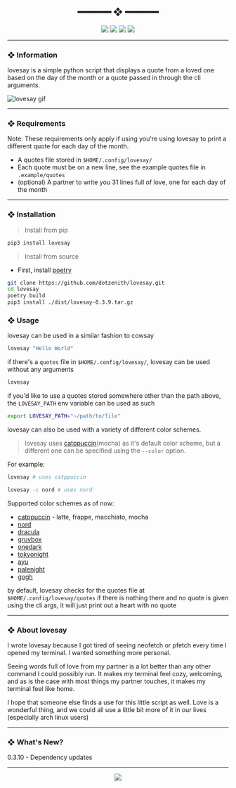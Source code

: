 <h2 align="center"> ━━━━━━  ❖  ━━━━━━ </h2>

<!-- BADGES -->
<div align="center">
   <p></p>
   
   <img src="https://img.shields.io/github/stars/dotzenith/lovesay?color=F8BD96&labelColor=302D41&style=for-the-badge">   

   <img src="https://img.shields.io/github/forks/dotzenith/lovesay?color=DDB6F2&labelColor=302D41&style=for-the-badge">   

   <img src="https://img.shields.io/github/repo-size/dotzenith/lovesay?color=ABE9B3&labelColor=302D41&style=for-the-badge">
   
   <img src="https://img.shields.io/github/commit-activity/y/dotzenith/lovesay?color=96CDFB&labelColor=302D41&style=for-the-badge&label=COMMITS"/>
   <br>
</div>

<p/>

---

### ❖ Information 

  lovesay is a simple python script that displays a quote from a loved one based on the day of the month or a quote passed in through the cli arguments. 

  <img src="https://github.com/dotzenith/dotzenith/blob/main/assets/lovesay/lovesay.gif" alt="lovesay gif">

---

### ❖ Requirements

Note: These requirements only apply if using you're using lovesay to print a different quote for each day of the month.  

- A quotes file stored in `$HOME/.config/lovesay/`
- Each quote must be on a new line, see the example quotes file in `.example/quotes`
- (optional) A partner to write you 31 lines full of love, one for each day of the month

---

### ❖ Installation

> Install from pip
```sh
pip3 install lovesay
```

> Install from source
- First, install [poetry](https://python-poetry.org/)
```sh
git clone https://github.com/dotzenith/lovesay.git
cd lovesay
poetry build
pip3 install ./dist/lovesay-0.3.9.tar.gz
```

### ❖ Usage 

lovesay can be used in a similar fashion to cowsay

```sh
lovesay "Hello World"
```

if there's a `quotes` file in `$HOME/.config/lovesay/`, lovesay can be used without any arguments

```sh
lovesay
```

if you'd like to use a quotes stored somewhere other than the path above, the `LOVESAY_PATH` env variable can be used as such

```sh
export LOVESAY_PATH="~/path/to/file"
```

lovesay can also be used with a variety of different color schemes.

> lovesay uses [catppuccin](https://github.com/catppuccin)(mocha) as it's default color scheme, but a different one can be specified using the `--color` option. 

For example:
```sh
lovesay # uses catppuccin
```
  
```sh
lovesay -c nord # uses nord 
```

Supported color schemes as of now: 
- [catppuccin](https://github.com/catppuccin) - latte, frappe, macchiato, mocha
- [nord](https://github.com/arcticicestudio/nord)
- [dracula](https://github.com/dracula/dracula-theme)
- [gruvbox](https://github.com/morhetz/gruvbox)
- [onedark](https://github.com/joshdick/onedark.vim)
- [tokyonight](https://github.com/folke/tokyonight.nvim)
- [ayu](https://github.com/ayu-theme)
- [palenight](https://github.com/drewtempelmeyer/palenight.vim)
- [gogh](https://github.com/Mayccoll/Gogh)

by default, lovesay checks for the quotes file at `$HOME/.config/lovesay/quotes` if there is nothing there and no quote is given using the cli args, it will just print out a heart with no quote

---

### ❖ About lovesay

I wrote lovesay because I got tired of seeing neofetch or pfetch every time I opened my terminal. I wanted something more personal. 

Seeing words full of love from my partner is a lot better than any other command I could possibly run. It makes my terminal feel cozy, welcoming, and as is the case with most things my partner touches, it makes my terminal feel like home. 

I hope that someone else finds a use for this little script as well. Love is a wonderful thing, and we could all use a little bit more of it in our lives (especially arch linux users)

---

### ❖ What's New? 
0.3.10 - Dependency updates

---

<div align="center">

   <img src="https://img.shields.io/static/v1.svg?label=License&message=MIT&color=F5E0DC&labelColor=302D41&style=for-the-badge">

</div>
